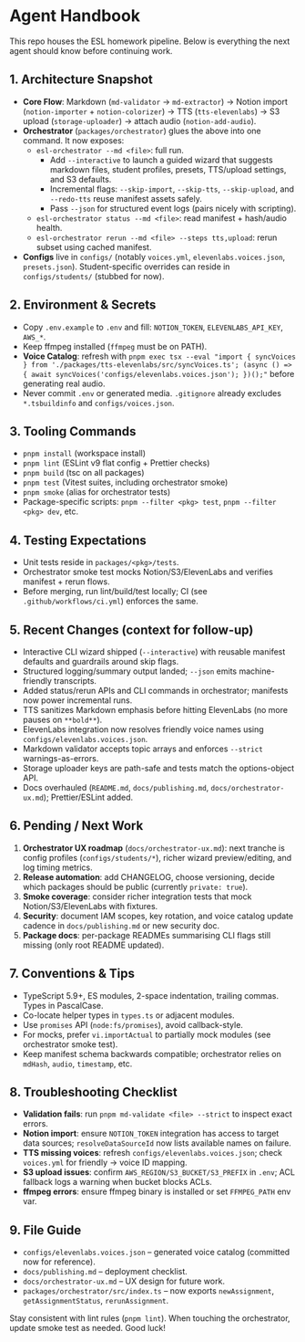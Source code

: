 # Agent Handbook

This repo houses the ESL homework pipeline. Below is everything the next agent should know before continuing work.

## 1. Architecture Snapshot

- **Core Flow**: Markdown (`md-validator` → `md-extractor`) → Notion import (`notion-importer` + `notion-colorizer`) → TTS (`tts-elevenlabs`) → S3 upload (`storage-uploader`) → attach audio (`notion-add-audio`).
- **Orchestrator** (`packages/orchestrator`) glues the above into one command. It now exposes:
  - `esl-orchestrator --md <file>`: full run.
    - Add `--interactive` to launch a guided wizard that suggests markdown files, student profiles, presets, TTS/upload settings, and S3 defaults.
    - Incremental flags: `--skip-import`, `--skip-tts`, `--skip-upload`, and `--redo-tts` reuse manifest assets safely.
    - Pass `--json` for structured event logs (pairs nicely with scripting).
  - `esl-orchestrator status --md <file>`: read manifest + hash/audio health.
  - `esl-orchestrator rerun --md <file> --steps tts,upload`: rerun subset using cached manifest.
- **Configs** live in `configs/` (notably `voices.yml`, `elevenlabs.voices.json`, `presets.json`). Student-specific overrides can reside in `configs/students/` (stubbed for now).

## 2. Environment & Secrets

- Copy `.env.example` to `.env` and fill: `NOTION_TOKEN`, `ELEVENLABS_API_KEY`, `AWS_*`.
- Keep ffmpeg installed (`ffmpeg` must be on PATH).
- **Voice Catalog**: refresh with `pnpm exec tsx --eval "import { syncVoices } from './packages/tts-elevenlabs/src/syncVoices.ts'; (async () => { await syncVoices('configs/elevenlabs.voices.json'); })();"` before generating real audio.
- Never commit `.env` or generated media. `.gitignore` already excludes `*.tsbuildinfo` and `configs/voices.json`.

## 3. Tooling Commands

- `pnpm install` (workspace install)
- `pnpm lint` (ESLint v9 flat config + Prettier checks)
- `pnpm build` (tsc on all packages)
- `pnpm test` (Vitest suites, including orchestrator smoke)
- `pnpm smoke` (alias for orchestrator tests)
- Package-specific scripts: `pnpm --filter <pkg> test`, `pnpm --filter <pkg> dev`, etc.

## 4. Testing Expectations

- Unit tests reside in `packages/<pkg>/tests`.
- Orchestrator smoke test mocks Notion/S3/ElevenLabs and verifies manifest + rerun flows.
- Before merging, run lint/build/test locally; CI (see `.github/workflows/ci.yml`) enforces the same.

## 5. Recent Changes (context for follow-up)

- Interactive CLI wizard shipped (`--interactive`) with reusable manifest defaults and guardrails around skip flags.
- Structured logging/summary output landed; `--json` emits machine-friendly transcripts.
- Added status/rerun APIs and CLI commands in orchestrator; manifests now power incremental runs.
- TTS sanitizes Markdown emphasis before hitting ElevenLabs (no more pauses on `**bold**`).
- ElevenLabs integration now resolves friendly voice names using `configs/elevenlabs.voices.json`.
- Markdown validator accepts topic arrays and enforces `--strict` warnings-as-errors.
- Storage uploader keys are path-safe and tests match the options-object API.
- Docs overhauled (`README.md`, `docs/publishing.md`, `docs/orchestrator-ux.md`); Prettier/ESLint added.

## 6. Pending / Next Work

1. **Orchestrator UX roadmap** (`docs/orchestrator-ux.md`): next tranche is config profiles (`configs/students/*`), richer wizard preview/editing, and log timing metrics.
2. **Release automation**: add CHANGELOG, choose versioning, decide which packages should be public (currently `private: true`).
3. **Smoke coverage**: consider richer integration tests that mock Notion/S3/ElevenLabs with fixtures.
4. **Security**: document IAM scopes, key rotation, and voice catalog update cadence in `docs/publishing.md` or new security doc.
5. **Package docs**: per-package READMEs summarising CLI flags still missing (only root README updated).

## 7. Conventions & Tips

- TypeScript 5.9+, ES modules, 2-space indentation, trailing commas. Types in PascalCase.
- Co-locate helper types in `types.ts` or adjacent modules.
- Use `promises` API (`node:fs/promises`), avoid callback-style.
- For mocks, prefer `vi.importActual` to partially mock modules (see orchestrator smoke test).
- Keep manifest schema backwards compatible; orchestrator relies on `mdHash`, `audio`, `timestamp`, etc.

## 8. Troubleshooting Checklist

- **Validation fails**: run `pnpm md-validate <file> --strict` to inspect exact errors.
- **Notion import**: ensure `NOTION_TOKEN` integration has access to target data sources; `resolveDataSourceId` now lists available names on failure.
- **TTS missing voices**: refresh `configs/elevenlabs.voices.json`; check `voices.yml` for friendly -> voice ID mapping.
- **S3 upload issues**: confirm `AWS_REGION/S3_BUCKET/S3_PREFIX` in `.env`; ACL fallback logs a warning when bucket blocks ACLs.
- **ffmpeg errors**: ensure ffmpeg binary is installed or set `FFMPEG_PATH` env var.

## 9. File Guide

- `configs/elevenlabs.voices.json` – generated voice catalog (committed now for reference).
- `docs/publishing.md` – deployment checklist.
- `docs/orchestrator-ux.md` – UX design for future work.
- `packages/orchestrator/src/index.ts` – now exports `newAssignment`, `getAssignmentStatus`, `rerunAssignment`.

Stay consistent with lint rules (`pnpm lint`). When touching the orchestrator, update smoke test as needed. Good luck!
